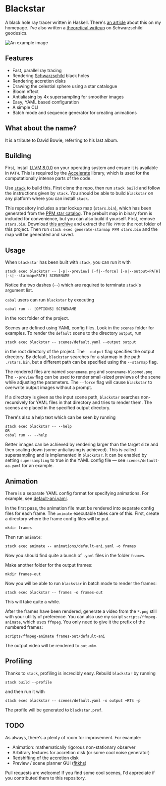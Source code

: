 # Blackstar
A black hole ray tracer written in Haskell. There's [an article](https://flannelhead.github.io/projects/blackstar.html) about this on my homepage. I've also written a [theoretical writeup](https://flannelhead.github.io/posts/2016-03-06-photons-and-black-holes.html) on Schwarzschild geodesics.

![An example image](https://raw.githubusercontent.com/flannelhead/blackstar/master/example.png)

## Features
* Fast, parallel ray tracing
* Rendering [Schwarzschild](https://en.wikipedia.org/wiki/Schwarzschild_metric) black holes
* Rendering accretion disks
* Drawing the celestial sphere using a star catalogue
* Bloom effect
* Antialiasing by 4x supersampling for smoother images
* Easy, YAML based configuration
* A simple CLI
* Batch mode and sequence generator for creating animations

## What about the name?
It is a tribute to David Bowie, referring to his last album.

## Building
First, install [LLVM 8.0.0](https://llvm.org/releases/download.html#8.0.0) on your operating system and ensure it is available in `PATH`. This is required by the [Accelerate](https://www.acceleratehs.org/) library, which is used for the computationally intense parts of the code.

Use [`stack`](https://docs.haskellstack.org/en/stable/README/) to build this. First clone the repo, then run `stack build` and follow the instructions given by `stack`. You should be able to build `blackstar` on any platform where you can install `stack`.

This repository includes a star lookup map (`stars.bin`), which has been generated from the [PPM star catalog](http://tdc-www.harvard.edu/software/catalogs/ppm.html). The prebuilt map in binary form is included for convenience, but you can also build it yourself. First, remove `stars.bin`. Download [this archive](http://tdc-www.harvard.edu/software/catalogs/ppm.tar.gz) and extract the file `PPM` to the root folder of this project. Then run `stack exec generate-starmap PPM stars.bin` and the map will be generated and saved.

## Usage
When `blackstar` has been built with `stack`, you can run it with
```
stack exec blackstar -- [-p|--preview] [-f|--force] [-o|--output=PATH] [-s|--starmap=PATH] SCENENAME
```
Notice the two dashes (`--`) which are required to terminate `stack`'s argument list.


`cabal` users can run `blackstar` by executing
```
cabal run -- [OPTIONS] SCENENAME
```
in the root folder of the project.

Scenes are defined using YAML config files. Look in the `scenes` folder for examples. To render the `default` scene to the directory `output`, run
```
stack exec blackstar -- scenes/default.yaml --output output
```
in the root directory of the project. The `--output` flag specifies the output directory. By default, `blackstar` searches for a starmap in the path `./stars.bin`, but a different path can be specified using the `--starmap` flag.

The rendered files are named `scenename.png` and `scenename-bloomed.png`. The `--preview` flag can be used to render small-sized previews of the scene while adjusting the parameters. The `--force` flag will cause `blackstar` to overwrite output images without a prompt.

If a directory is given as the input scene path, `blackstar` searches non-recursively for YAML files in that directory and tries to render them. The scenes are placed in the specified output directory.

There's also a help text which can be seen by running
```
stack exec blackstar -- --help
OR
cabal run -- --help
```

Better images can be achieved by rendering larger than the target size and then scaling down (some antialiasing is achieved). This is called supersampling and is implemented in `blackstar`. It can be enabled by setting `supersampling` to true in the YAML config file &mdash; see `scenes/default-aa.yaml` for an example.

## Animation
There is a separate YAML config format for specifying animations. For example, see [default-ani.yaml](animations/default-ani.yaml).

In the first pass, the animation file must be rendered into separate config files for each frame. The `animate` executable takes care of this. First, create a directory where the frame config files will be put.
```
mkdir frames
```
Then run `animate`:
```
stack exec animate -- animations/default-ani.yaml -o frames
```
Now you should find quite a bunch of `.yaml` files in the folder `frames`.

Make another folder for the output frames:
```
mkdir frames-out
```
Now you will be able to run `blackstar` in batch mode to render the frames:
```
stack exec blackstar -- frames -o frames-out
```
This will take quite a while.

After the frames have been rendered, generate a video from the `*.png` still with your utility of preference. You can also use my script `scripts/ffmpeg-animate`, which uses `ffmpeg`. You only need to give it the prefix of the numbered frames:
```
scripts/ffmpeg-animate frames-out/default-ani
```
The output video will be rendered to `out.mkv`.

## Profiling
Thanks to `stack`, profiling is incredibly easy. Rebuild `blackstar` by running
```
stack build --profile
```
and then run it with
```
stack exec blackstar -- scenes/default.yaml -o output +RTS -p
```
The profile will be generated to `blackstar.prof`.

## TODO
As always, there's a plenty of room for improvement. For example:

* Animation: mathematically rigorous non-stationary observer
* Arbitrary textures for accretion disk (or some cool noise generator)
* Redshifting of the accretion disk
* Preview / scene planner GUI ([fltkhs](https://hackage.haskell.org/package/fltkhs))

Pull requests are welcome! If you find some cool scenes, I'd appreciate if you contributed them to this repository.
